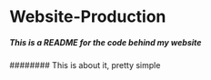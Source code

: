 # Website-Production
##### This is a README for the code behind my website
######## This is about it, pretty simple
